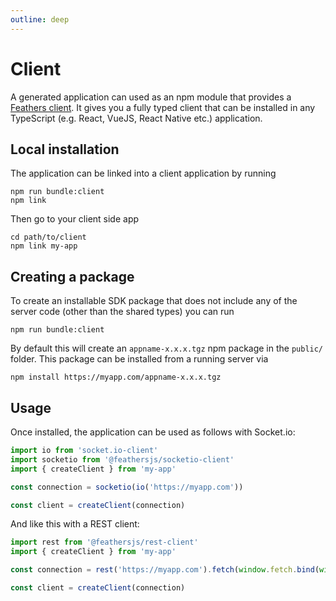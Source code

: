 ```yaml
---
outline: deep
---
```


# Client

A generated application can used as an npm module that provides a [Feathers client](../../api/client.md). It gives you a fully typed client that can be installed in any TypeScript (e.g. React, VueJS, React Native etc.) application.

## Local installation

The application can be linked into a client application by running

```
npm run bundle:client
npm link
```

Then go to your client side app

```
cd path/to/client
npm link my-app
```

## Creating a package

To create an installable SDK package that does not include any of the server code (other than the shared types) you can run

```
npm run bundle:client
```

By default this will create an `appname-x.x.x.tgz` npm package in the `public/` folder.
This package can be installed from a running server via

```
npm install https://myapp.com/appname-x.x.x.tgz
```

## Usage

Once installed, the application can be used as follows with Socket.io:

```ts
import io from 'socket.io-client'
import socketio from '@feathersjs/socketio-client'
import { createClient } from 'my-app'

const connection = socketio(io('https://myapp.com'))

const client = createClient(connection)
```

And like this with a REST client:

```ts
import rest from '@feathersjs/rest-client'
import { createClient } from 'my-app'

const connection = rest('https://myapp.com').fetch(window.fetch.bind(window))

const client = createClient(connection)
```

